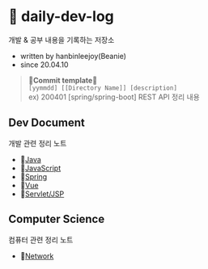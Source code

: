 # 📖 daily-dev-log
개발 &amp; 공부 내용을 기록하는 저장소

- written by hanbinleejoy(Beanie)
- since 20.04.10

> 📝**Commit template**📝  
> `[yymmdd] [[Directory Name]] [description]`  
> ex) 200401 [spring/spring-boot] REST API 정리 내용


## Dev Document
개발 관련 정리 노트
- 🔗[Java](https://github.com/hanbinleejoy/my-java-document)
- 🔗[JavaScript](https://github.com/hanbinleejoy/daily-dev-log/tree/master/web/javascript)
- 🔗[Spring](https://github.com/hanbinleejoy/daily-dev-log/tree/master/spring)
- 🔗[Vue](https://github.com/hanbinleejoy/daily-dev-log/tree/master/vue)
- 🔗[Servlet/JSP](https://github.com/hanbinleejoy/daily-dev-log/tree/master/servlet-jsp)

## Computer Science
컴퓨터 관련 정리 노트
- 🔗[Network](https://github.com/hanbinleejoy/daily-dev-log/tree/master/network)
